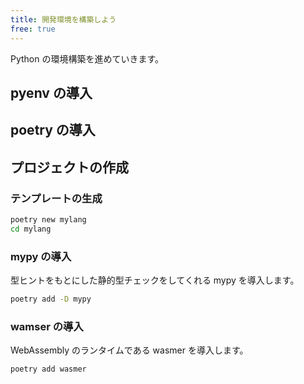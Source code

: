 ```yaml
---
title: 開発環境を構築しよう
free: true
---
```


Python の環境構築を進めていきます。

## pyenv の導入

## poetry の導入

## プロジェクトの作成

### テンプレートの生成

```bash
poetry new mylang
cd mylang
```

### mypy の導入

型ヒントをもとにした静的型チェックをしてくれる mypy を導入します。

```bash
poetry add -D mypy
```

### wamser の導入

WebAssembly のランタイムである wasmer を導入します。

```bash
poetry add wasmer
```
